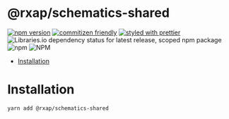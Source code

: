 @rxap/schematics-shared
======

[![npm version](https://img.shields.io/npm/v/@rxap/schematics-shared?style=flat-square)](https://www.npmjs.com/package/@rxap/schematics-shared)
[![commitizen friendly](https://img.shields.io/badge/commitizen-friendly-brightgreen.svg?style=flat-square)](https://commitizen.github.io/cz-cli/)
[![styled with prettier](https://img.shields.io/badge/styled_with-prettier-ff69b4.svg?style=flat-square)](https://github.com/prettier/prettier)
![Libraries.io dependency status for latest release, scoped npm package](https://img.shields.io/librariesio/release/npm/@rxap/schematics-shared)
![npm](https://img.shields.io/npm/dm/@rxap/schematics-shared)
![NPM](https://img.shields.io/npm/l/@rxap/schematics-shared)

> 

- [Installation](#installation)

# Installation

```
yarn add @rxap/schematics-shared
```

